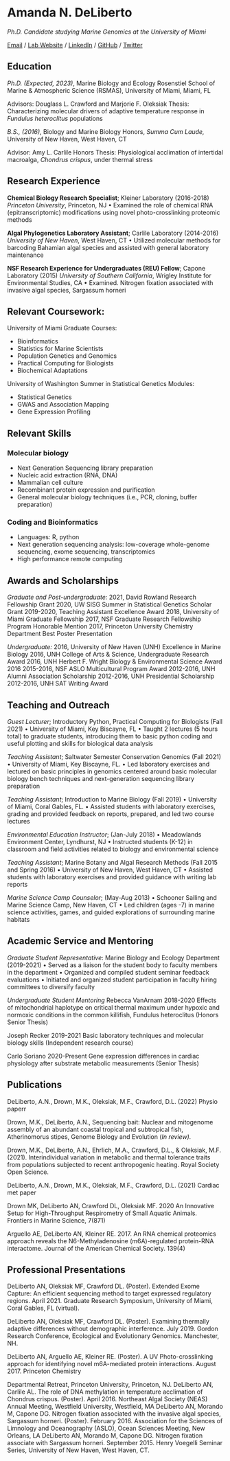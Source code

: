# Amanda N. DeLiberto

*Ph.D. Candidate studying Marine Genomics at the University of Miami*

[Email](mailto:amanda.deliberto@rsmas.miami.edu) / [Lab Website](https://marine-genomics.rsmas.miami.edu/) / [LinkedIn](https://www.linkedin.com/in/amanda-deliberto-205b5462/) / [GitHub](https://github.com/ADeLiberto/) / [Twitter](https://twitter.com/AmandaDeLiberto/)

## Education

*Ph.D. (Expected, 2023)*, Marine Biology and Ecology
Rosenstiel School of Marine & Atmospheric Science (RSMAS),
University of Miami, Miami, FL

Advisors: Douglass L. Crawford and Marjorie F. Oleksiak
Thesis: Characterizing molecular drivers of adaptive temperature  response in *Fundulus heteroclitus* populations

*B.S., (2016)*, Biology and Marine Biology Honors, *Summa Cum Laude,*
University of New Haven, West Haven, CT

Advisor: Amy L. Carlile
Honors Thesis: Physiological acclimation of intertidal macroalga, *Chondrus crispus*, under thermal stress

## Research Experience

**Chemical Biology Research Specialist**; Kleiner Laboratory (2016-2018) 
*Princeton University*, Princeton, NJ 
• Examined the role of chemical RNA (epitranscriptomic) modifications using novel photo-crosslinking proteomic methods

**Algal Phylogenetics Laboratory Assistant**; Carlile Laboratory (2014-2016) 
*University of New Haven*, West Haven, CT 
• Utilized molecular methods for barcoding Bahamian algal species and assisted with general laboratory maintenance

**NSF Research Experience for Undergraduates (REU) Fellow**; Capone Laboratory (2015) 
*University of Southern California*, Wrigley Institute for Environmental Studies, CA 
• Examined. Nitrogen fixation associated with invasive algal species, Sargassum horneri 

## Relevant Coursework:
University of Miami Graduate Courses: 
- Bioinformatics 
- Statistics for Marine Scientists 
- Population Genetics and Genomics 
- Practical Computing for Biologists 
- Biochemical Adaptations 

University of Washington Summer in Statistical Genetics Modules: 
- Statistical Genetics 
- GWAS and Association Mapping 
- Gene Expression Profiling 
  
## Relevant Skills
### Molecular biology
- Next Generation Sequencing library preparation  
- Nucleic acid extraction (RNA, DNA) 
- Mammalian cell culture 
- Recombinant protein expression and purification 
- General molecular biology techniques (i.e., PCR, cloning, buffer preparation)
  
### Coding and Bioinformatics
- Languages: R, python
- Next generation sequencing analysis: low-coverage whole-genome sequencing, exome sequencing, transcriptomics 
- High performance remote computing 

## Awards and Scholarships
*Graduate and Post-undergraduate:* 
2021, David Rowland Research Fellowship Grant 
2020, UW SISG Summer in Statistical Genetics Scholar Grant 
2019-2020, Teaching Assistant Excellence Award 
2018, University of Miami Graduate Fellowship 
2017, NSF Graduate Research Fellowship Program Honorable Mention 
2017, Princeton University Chemistry Department Best Poster Presentation 

*Undergraduate:* 
2016, University of New Haven (UNH) Excellence in Marine Biology 
2016, UNH College of Arts & Science, Undergraduate Research Award 
2016, UNH Herbert F. Wright Biology & Environmental Science Award 2016 
2015-2016, NSF ASLO Multicultural Program Award 
2012-2016, UNH Alumni Association Scholarship 
2012-2016, UNH Presidential Scholarship 
2012-2016, UNH SAT Writing Award 

## Teaching and Outreach
*Guest Lecturer*; Introductory Python, Practical Computing for Biologists (Fall 2021)
• University of Miami, Key Biscayne, FL
• Taught 2 lectures (5 hours total) to graduate students, introducing them to basic python
coding and useful plotting and skills for biological data analysis

*Teaching Assistant*; Saltwater Semester Conservation Genomics (Fall 2021)
• University of Miami, Key Biscayne, FL.
• Led laboratory exercises and lectured on basic principles in genomics centered around
basic molecular biology bench techniques and next-generation sequencing library
preparation

*Teaching Assistant*; Introduction to Marine Biology (Fall 2019)
• University of Miami, Coral Gables, FL.
• Assisted students with laboratory exercises, grading and provided feedback on reports,
prepared, and led two course lectures

*Environmental Education Instructor*; (Jan-July 2018)
• Meadowlands Environment Center, Lyndhurst, NJ
• Instructed students (K-12) in classroom and field activities related to biology and
environmental science

*Teaching Assistant*; Marine Botany and Algal Research Methods (Fall 2015 and Spring 2016)
• University of New Haven, West Haven, CT
• Assisted students with laboratory exercises and provided guidance with writing lab
reports

*Marine Science Camp Counselor*; (May-Aug 2013)
• Schooner Sailing and Marine Science Camp, New Haven, CT
• Led children (ages -7) in marine science activities, games, and guided explorations of
surrounding marine habitats

## Academic Service and Mentoring
*Graduate Student Representative*: Marine Biology and Ecology Department (2019-2021)
• Served as a liaison for the student body to faculty members in the department
• Organized and compiled student seminar feedback evaluations
• Initiated and organized student participation in faculty hiring committees to diversify
faculty

*Undergraduate Student Mentoring*
Rebecca VanArnam 2018-2020
Effects of mitochondrial haplotype on critical thermal maximum under hypoxic and normoxic
conditions in the common killifish, Fundulus heteroclitus (Honors Senior Thesis)

Joseph Recker 2019-2021
Basic laboratory techniques and molecular biology skills (Independent research course)

Carlo Soriano 2020-Present
Gene expression differences in cardiac physiology after substrate metabolic measurements
(Senior Thesis)

## Publications

DeLiberto, A.N., Drown, M.K., Oleksiak, M.F., Crawford, D.L. (2022) Physio paperr


Drown, M.K., DeLiberto, A.N., 
Sequencing bait: Nuclear and mitogenome assembly of an abundant coastal tropical and subtropical fish, Atherinomorus stipes, Genome Biology and Evolution (*In review).*

Drown, M.K., DeLiberto, A.N., Ehrlich, M.A., Crawford, D.L., & Oleksiak, M.F. (2021). Interindividual variation in metabolic and thermal tolerance traits from populations subjected to recent anthropogenic heating. Royal Society Open Science.

DeLiberto, A.N., Drown, M.K., Oleksiak, M.F., Crawford, D.L. (2021) Cardiac met paper

Drown MK, DeLiberto AN, Crawford DL, Oleksiak MF. 2020 An Innovative Setup for High-Throughput Respirometry of Small Aquatic Animals. Frontiers in Marine Science, 7(871)

Arguello AE, DeLiberto AN, Kleiner RE. 2017. An RNA chemical proteomics approach reveals
the N6-Methyladenosine (m6A)-regulated protein-RNA interactome. Journal of the American
Chemical Society. 139(4)

## Professional Presentations
DeLiberto AN, Oleksiak MF, Crawford DL. (Poster). Extended Exome Capture: An efficient
sequencing method to target expressed regulatory regions. April 2021. Graduate Research
Symposium, University of Miami, Coral Gables, FL (virtual). 

DeLiberto AN, Oleksiak MF, Crawford DL. (Poster). Examining thermally adaptive differences
without demographic interference. July 2019. Gordon Research Conference, Ecological and
Evolutionary Genomics. Manchester, NH. 

DeLiberto AN, Arguello AE, Kleiner RE. (Poster). A UV Photo-crosslinking approach for
identifying novel m6A-mediated protein interactions. August 2017. Princeton Chemistry 

Departmental Retreat, Princeton University, Princeton, NJ.
DeLiberto AN, Carlile AL. The role of DNA methylation in temperature acclimation of
Chondrus crispus. (Poster). April 2016. Northeast Algal Society (NEAS) Annual Meeting,
Westfield University, Westfield, MA
DeLiberto AN, Morando M, Capone DG. Nitrogen fixation associated with the invasive algal
species, Sargassum horneri. (Poster). February 2016. Association for the Sciences of Limnology
and Oceanography (ASLO), Ocean Sciences Meeting, New Orleans, LA
DeLiberto AN, Morando M, Capone DG. Nitrogen fixation associate with Sargassum horneri.
September 2015. Henry Voegelli Seminar Series, University of New Haven, West Haven, CT.
